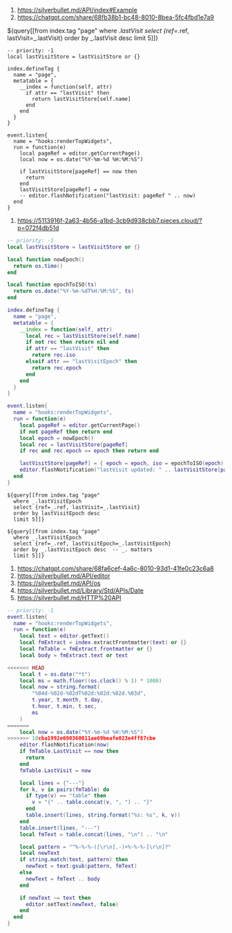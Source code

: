 1. https://silverbullet.md/API/index#Example
2. https://chatgpt.com/share/68fb38b1-bc48-8010-8bea-5fc4fbd1e7a9

${query[[from index.tag "page" where _.lastVisit select {ref=_.ref, lastVisit=_.lastVisit} order by _.lastVisit desc limit 5]]}

```space-lua
-- priority: -1
local lastVisitStore = lastVisitStore or {}

index.defineTag {
  name = "page",
  metatable = {
    __index = function(self, attr)
      if attr == "lastVisit" then
        return lastVisitStore[self.name]
      end
    end
  }
}

event.listen{
  name = "hooks:renderTopWidgets",
  run = function(e)
    local pageRef = editor.getCurrentPage()
    local now = os.date("%Y-%m-%d %H:%M:%S")

    if lastVisitStore[pageRef] == now then
      return
    end
    lastVisitStore[pageRef] = now
    -- editor.flashNotification("lastVisit: pageRef " .. now)
  end
}
```

1. https://5113916f-2a63-4b56-a1bd-3cb9d938cbb7.pieces.cloud/?p=072f4db51d

```lua
-- priority: -1
local lastVisitStore = lastVisitStore or {}

local function nowEpoch()
  return os.time()
end

local function epochToISO(ts)
  return os.date("%Y-%m-%dT%H:%M:%S", ts)
end

index.defineTag {
  name = "page",
  metatable = {
    __index = function(self, attr)
      local rec = lastVisitStore[self.name]
      if not rec then return nil end
      if attr == "lastVisit" then
        return rec.iso
      elseif attr == "lastVisitEpoch" then
        return rec.epoch
      end
    end
  }
}

event.listen{
  name = "hooks:renderTopWidgets",
  run = function(e)
    local pageRef = editor.getCurrentPage()
    if not pageRef then return end
    local epoch = nowEpoch()
    local rec = lastVisitStore[pageRef]
    if rec and rec.epoch == epoch then return end

    lastVisitStore[pageRef] = { epoch = epoch, iso = epochToISO(epoch) }
    editor.flashNotification("lastVisit updated: " .. lastVisitStore[pageRef].epoch)
  end
}
```

```
${query[[from index.tag "page"
  where _.lastVisitEpoch
  select {ref=_.ref, lastVisit=_.lastVisit}
  order by lastVisitEpoch desc
  limit 5]]}

${query[[from index.tag "page"
  where _.lastVisitEpoch
  select {ref=_.ref, lastVisitEpoch=_.lastVisitEpoch}
  order by _.lastVisitEpoch desc  -- _. matters
  limit 5]]}
```

1. https://chatgpt.com/share/68fa6cef-4a6c-8010-93d1-41fe0c23c6a8
2. https://silverbullet.md/API/editor
3. https://silverbullet.md/API/os
4. https://silverbullet.md/Library/Std/APIs/Date
5. https://silverbullet.md/HTTP%20API

```lua
-- priority: -1
event.listen{
  name = "hooks:renderTopWidgets",
  run = function(e)
    local text = editor.getText()
    local fmExtract = index.extractFrontmatter(text) or {}
    local fmTable = fmExtract.frontmatter or {}
    local body = fmExtract.text or text

<<<<<<< HEAD
    local t = os.date("*t")
    local ms = math.floor((os.clock() % 1) * 1000)
    local now = string.format(
        "%04d-%02d-%02dT%02d:%02d:%02d.%03d",
        t.year, t.month, t.day,
        t.hour, t.min, t.sec,
        ms
    )
=======
    local now = os.date("%Y-%m-%d %H:%M:%S")
>>>>>>> 18cba1992e690360011ae69beafe023e4ff87cbe
    editor.flashNotification(now)
    if fmTable.LastVisit == now then
      return
    end
    fmTable.LastVisit = now

    local lines = {"---"}
    for k, v in pairs(fmTable) do
      if type(v) == "table" then
        v = "{" .. table.concat(v, ", ") .. "}"
      end
      table.insert(lines, string.format("%s: %s", k, v))
    end
    table.insert(lines, "---")
    local fmText = table.concat(lines, "\n") .. "\n"

    local pattern = "^%-%-%-([\r\n].-)+%-%-%-[\r\n]?"
    local newText
    if string.match(text, pattern) then
      newText = text:gsub(pattern, fmText)
    else
      newText = fmText .. body
    end

    if newText ~= text then
      editor.setText(newText, false)
    end
  end
}
```
